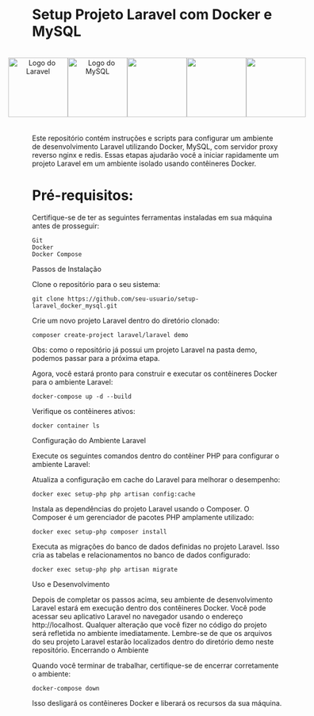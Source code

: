 <h1>Setup Projeto Laravel com Docker e MySQL</h1>
<br>


<center>
<div style="display: flex; align-items: center; justify-content: center;">
    <img src="https://laravel.com/img/logomark.min.svg" alt="Logo do Laravel" width="120">
    <img src="https://www.mysql.com/common/logos/logo-mysql-170x115.png" alt="Logo do MySQL" width="120">
    <img src="https://cdn.jsdelivr.net/gh/devicons/devicon/icons/docker/docker-original.svg" width="120">
    <img src="https://cdn.jsdelivr.net/gh/devicons/devicon/icons/nginx/nginx-original.svg" width="120" />
    <img src="https://cdn.jsdelivr.net/gh/devicons/devicon/icons/redis/redis-original-wordmark.svg" width= "120"/>      
</div>
</center>
<br>
<br>
Este repositório contém instruções e scripts para configurar um ambiente de desenvolvimento Laravel utilizando Docker, MySQL, com servidor proxy reverso nginx e redis. Essas etapas ajudarão você a iniciar rapidamente um projeto Laravel em um ambiente isolado usando contêineres Docker.
<br>
<h1>Pré-requisitos:</h1>

Certifique-se de ter as seguintes ferramentas instaladas em sua máquina antes de prosseguir:

    Git
    Docker
    Docker Compose

Passos de Instalação

Clone o repositório para o seu sistema:

    git clone https://github.com/seu-usuario/setup-laravel_docker_mysql.git

Crie um novo projeto Laravel dentro do diretório clonado:

    composer create-project laravel/laravel demo

Obs: como o repositório já possui um projeto Laravel na pasta demo, podemos passar para a próxima etapa.

Agora, você estará pronto para construir e executar os contêineres Docker para o ambiente Laravel:

    docker-compose up -d --build


Verifique os contêineres ativos:

    docker container ls



Configuração do Ambiente Laravel

Execute os seguintes comandos dentro do contêiner PHP para configurar o ambiente Laravel:

Atualiza a configuração em cache do Laravel para melhorar o desempenho:

    docker exec setup-php php artisan config:cache

Instala as dependências do projeto Laravel usando o Composer. O Composer é um gerenciador de pacotes PHP amplamente utilizado:

    docker exec setup-php composer install

Executa as migrações do banco de dados definidas no projeto Laravel. Isso cria as tabelas e relacionamentos no banco de dados configurado:

    docker exec setup-php php artisan migrate



Uso e Desenvolvimento

Depois de completar os passos acima, seu ambiente de desenvolvimento Laravel estará em execução dentro dos contêineres Docker. Você pode acessar seu aplicativo Laravel no navegador usando o endereço http://localhost. Qualquer alteração que você fizer no código do projeto será refletida no ambiente imediatamente. Lembre-se de que os arquivos do seu projeto Laravel estarão localizados dentro do diretório demo neste repositório.
Encerrando o Ambiente

Quando você terminar de trabalhar, certifique-se de encerrar corretamente o ambiente:

    docker-compose down

Isso desligará os contêineres Docker e liberará os recursos da sua máquina.
